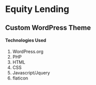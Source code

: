 <h1> Equity Lending </h1>
<h2>Custom WordPress Theme</h2>

<h4> Technologies Used </h4>
  <ol>
    <li>WordPress.org</li>
    <li>PHP</li>
    <li>HTML</li>
    <li>CSS</li>
    <li>Javascript/Jquery</li>
    <li>flaticon</li>
  </ol>

  
